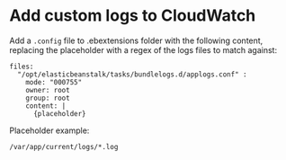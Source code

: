 # Add custom logs to CloudWatch

Add a `.config` file to .ebextensions folder with the following content,
replacing the placeholder with a regex of the logs files to match against:

```
files:
  "/opt/elasticbeanstalk/tasks/bundlelogs.d/applogs.conf" :
    mode: "000755"
    owner: root
    group: root
    content: |
      {placeholder}
```

Placeholder example:

```
/var/app/current/logs/*.log
```
